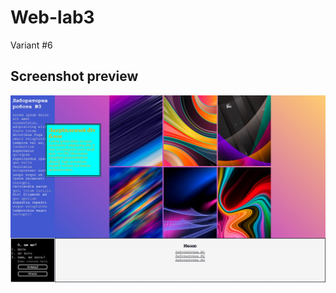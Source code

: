 # Web-lab3
Variant #6

## Screenshot preview
![App Screenshot](https://github.com/TSlashDreamy/Web-lab3/blob/master/preview/preview.jpeg?raw=true)
